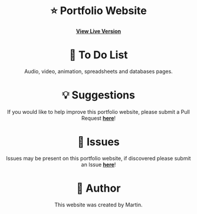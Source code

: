 <h1 align="center">
    <b>⭐ Portfolio Website</b>
</h1>

<p align="center">
    <b><a href="https://itsmartonic.github.io/PortfolioWebsite/">View Live Version</a></b>
</p>

<h1 align="center">
    <b>📃 To Do List </b>
</h1>

<p align="center">
    Audio, video, animation, spreadsheets and databases pages.
</p>

<h1 align="center">
    <b>💡 Suggestions</b>
</h1>

<p align="center">
    If you would like to help improve this portfolio website, please submit a Pull Request <b><a href="https://github.com/ItsMartonic/PortfolioWebsite/pulls">here</a></b>!
</p>

<h1 align="center">
    <b>🚨 Issues</b>
</h1>

<p align="center">
    Issues may be present on this portfolio website, if discovered please submit an Issue <b><a href="https://github.com/ItsMartonic/PortfolioWebsite/issues">here</a></b>!
</p>

<h1 align="center">
    <b>📎 Author</b>
</h1>

<p align="center">
    This website was created by Martin.
</p>
